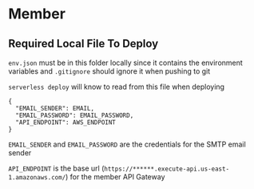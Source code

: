 # Member

## Required Local File To Deploy

`env.json` must be in this folder locally since it contains the environment variables and `.gitignore` should ignore it when pushing to git

`serverless deploy` will know to read from this file when deploying

```
{
  "EMAIL_SENDER": EMAIL,
  "EMAIL_PASSWORD": EMAIL_PASSWORD,
  "API_ENDPOINT": AWS_ENDPOINT
}
```

`EMAIL_SENDER` and `EMAIL_PASSWORD` are the credentials for the SMTP email sender

`API_ENDPOINT` is the base url (`https://******.execute-api.us-east-1.amazonaws.com/`) for the member API Gateway
